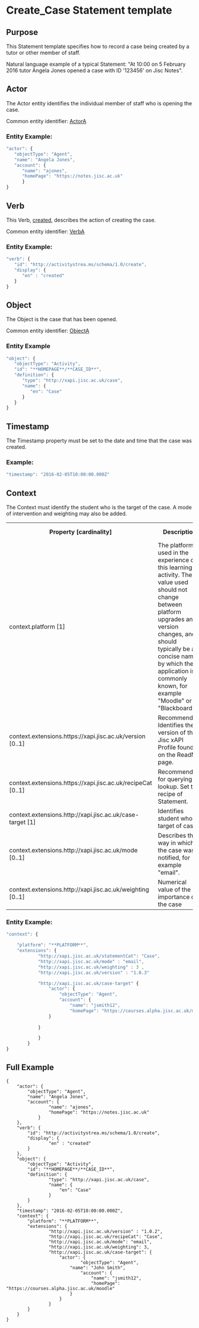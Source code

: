 # Create_Case Statement template

## Purpose
This Statement template specifies how to record a case being created by a tutor or other member of staff.

Natural language example of a typical Statement: "At 10:00 on 5 February 2016 tutor Angela Jones opened a case with ID '123456' on Jisc Notes".

## Actor
The Actor entity identifies the individual member of staff who is opening the case.

Common entity identifier: [ActorA](/common_structures.md#actora)

### Entity Example:

``` Javascript
"actor": {
   "objectType": "Agent",
   "name": "Angela Jones",
   "account": {
      "name": "ajones",
      "homePage": "https://notes.jisc.ac.uk"
      }
}
```

## Verb
This Verb, [created](/vocabulary.md#created), describes the action of creating the case.

Common entity identifier: [VerbA](/common_structures.md#verba)

### Entity Example:

``` javascript
"verb": {
   "id": "http://activitystrea.ms/schema/1.0/create",
   "display": {
      "en" : "created"
   }
}
```

## Object
The Object is the case that has been opened.

Common entity identifier: [ObjectA](/common_structures.md#objecta)

### Entity Example

``` javascript
"object": {
   "objectType": "Activity",
   "id": "**HOMEPAGE**/**CASE_ID**",	
   "definition": {
      "type": "http://xapi.jisc.ac.uk/case",			
      "name": {
         "en": "Case"
      }
   }
}

```

## Timestamp

The Timestamp property must be set to the date and time that the case was created.

### Example:

``` javascript
"timestamp": "2016-02-05T10:00:00.000Z"
```

## Context
The Context must identify the student who is the target of the case. A mode of intervention and weighting may also be added.

<table>
	<tr><th>Property [cardinality]</th><th>Description</th><th>Value information</</th></tr>
	<tr>
		<td>context.platform [1]</td>
		<td>The platform used in the experience of this learning activity. The value used should not change between platform upgrades and version changes, and should typically be a concise name by which the application is commonly known, for example "Moodle" or "Blackboard"</td>
		<td>string</td>
	</tr>	
	<tr>
		<td>context.extensions.https://xapi.jisc.ac.uk/version [0..1]</td>
		<td>Recommended. Identifies the version of the Jisc xAPI Profile found on the ReadMe page. <br/></td>
		<td>decimal</td>
	</tr>
	<tr>
		<td>context.extensions.https://xapi.jisc.ac.uk/recipeCat [0..1]</td>
		<td>Recommended for querying lookup. Set to recipe of Statement.<br/></td>
		<td>String, value must be "Case".</td>
	</tr>
	<tr>
		<td>context.extensions.http://xapi.jisc.ac.uk/case-target [1]</td>
		<td>Identifies student who is target of case.</td>
		<td>Actor entity (see example)</td>
	</tr>
	<tr>
		<td>context.extensions.http://xapi.jisc.ac.uk/mode [0..1]</td>
		<td>Describes the way in which the case was notified, for example "email".</td>
		<td>string</td>
	</tr>
	<tr>
		<td>context.extensions.http://xapi.jisc.ac.uk/weighting [0..1]</td>
		<td>Numerical value of the importance of the case</td>
		<td>integer</td>
	</tr>
</table>

### Entity Example:

``` javascript
"context": {

	"platform": "**PLATFORM**",
    "extensions": {
			"http://xapi.jisc.ac.uk/statementCat": "Case",
			"http://xapi.jisc.ac.uk/mode" : "email",
			"http://xapi.jisc.ac.uk/weighting" : 3 ,
			"http://xapi.jisc.ac.uk/version" : "1.0.3"

			"http://xapi.jisc.ac.uk/case-target" {
				"actor": {
					"objectType": "Agent",
					"account": {
						"name": "jsmith12",
						"homePage": "https://courses.alpha.jisc.ac.uk/moodle"
				}
				
			}

			}
		}
}
```
## Full Example

```
{
	"actor": {
   		"objectType": "Agent",
   		"name": "Angela Jones",
   		"account": {
      			"name": "ajones",
      			"homePage": "https://notes.jisc.ac.uk"
      		}
	},
	"verb": {
   		"id": "http://activitystrea.ms/schema/1.0/create",
   		"display": {
      			"en" : "created"
   		}
	},
	"object": {
   		"objectType": "Activity",
   		"id": "**HOMEPAGE**/**CASE_ID**",	
   		"definition": {
      			"type": "http://xapi.jisc.ac.uk/case",			
      			"name": {
         			"en": "Case"
      			}
   		}
	},
	"timestamp": "2016-02-05T10:00:00.000Z",
	"context": {
		"platform": "**PLATFORM**",
   		"extensions": {
      			"http://xapi.jisc.ac.uk/version" : "1.0.2",
     			"http://xapi.jisc.ac.uk/recipeCat": "Case",
      			"http://xapi.jisc.ac.uk/mode": "email",
      			"http://xapi.jisc.ac.uk/weighting": 3,
      			"http://xapi.jisc.ac.uk/case-target": {
         			"actor": {
            				"objectType": "Agent",
	    				"name": "John Smith",
            				"account": {
               					"name": "jsmith12",
               					"homePage": "https://courses.alpha.jisc.ac.uk/moodle"
	    				}
         			}
      			}
   		}
	}
}
```
